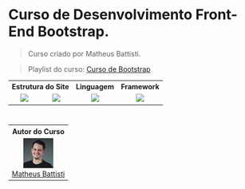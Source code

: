 # Curso de Desenvolvimento Front-End Bootstrap.

> Curso criado por Matheus Battisti.

> Playlist do curso: [Curso de Bootstrap](https://www.youtube.com/playlist?list=PLnDvRpP8Bnexu5wvxogy6N49_S5Xk8Cze)

<table>
    <tr align="center">
        <th colspan="2">Estrutura do Site</th>
        <th columnspan="1">Linguagem</th>
        <th columnspan="1">Framework</th>
    </tr>
    <tr align="center">
        <td>
            <img height="50" src="https://cdn.jsdelivr.net/gh/devicons/devicon/icons/html5/html5-plain.svg" />
        </td>
        <td>
            <img height="50" src="https://cdn.jsdelivr.net/gh/devicons/devicon/icons/css3/css3-plain.svg" />
        </td>
        <td>
            <img height="50" src="https://cdn.jsdelivr.net/gh/devicons/devicon/icons/javascript/javascript-plain.svg" />
        </td>
        <td>
            <img height="60" src="https://cdn.jsdelivr.net/gh/devicons/devicon/icons/bootstrap/bootstrap-plain.svg" />
        </td>
    </tr>
</table>

# 

<table>
    <tr>
        <th>Autor do Curso</th>
    </tr>
    <tr align="center">
        <td>
            <img height="60" src="img/Matheus Battisti.jfif">
            <br>
            <a href="https://github.com/matheusbattisti">Matheus Battisti</a>
        </td>
    </tr>
</table>